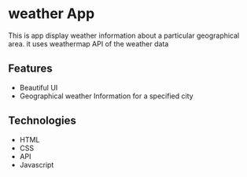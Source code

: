 # weather App 

This is app display weather information about a particular geographical area. it uses weathermap API of the weather data

## Features
- Beautiful UI
- Geographical weather Information for a specified city

## Technologies
- HTML
- CSS
- API
- Javascript





